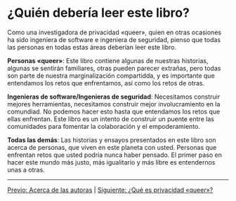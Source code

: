 # ¿Quién debería leer este libro?

Como una investigadora de privacidad «queer», quien en otras ocasiones ha sido
ingeniera de software e ingeniera de seguridad, pienso que todas las personas en
todas estas áreas deberían leer este libro.

**Personas «queer»**: Este libro contiene algunas de nuestras historias,
algunas se sentirán familiares, otras pueden parecer extrañas, pero todas son
parte de nuestra marginalización compartidda, y es importante que entendamos
los retos que enfrentamos, así como los retos de otras.

**Ingenieras de software/Ingenieras de seguridad**: Necesitamos construir
mejores herramientas, necesitamos construir mejor involucramiento en la
comundiad. No podemos hacer esto hasta que entendamos los retos que ellas
enfrentan. Este libro es un intento de construir un puente entre las
comunidades para fomentar la colaboración y el empoderamiento.

**Todas las demás**: Las historias y ensayos presentados en este libro son
acerca de personas, que viven en este planeta con usted. Personas que enfrentan
retos que usted podría nunca haber pensado. El primer paso en hacer este mundo
más justo, más igualitario y más libre es entendernos unas a otras.

***

[Previo: Acerca de las autoras](acerca-de-autoras.md) | [Siguiente: ¿Qué es privacidad «queer»?](que-es-privacidad-queer.md)
